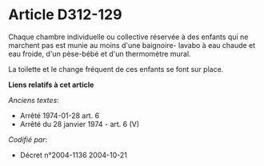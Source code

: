 # Article D312-129

Chaque chambre individuelle ou collective réservée à des enfants qui ne marchent pas est munie au moins d'une baignoire-
lavabo à eau chaude et eau froide, d'un pèse-bébé et d'un thermomètre mural.

La toilette et le change fréquent de ces enfants se font sur place.

**Liens relatifs à cet article**

_Anciens textes_:

  - Arrêté 1974-01-28 art. 6
  - Arrêté du 28 janvier 1974 - art. 6 (V)

_Codifié par_:

  - Décret n°2004-1136 2004-10-21
